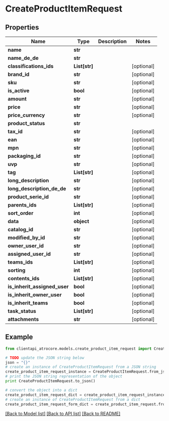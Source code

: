 # CreateProductItemRequest


## Properties
Name | Type | Description | Notes
------------ | ------------- | ------------- | -------------
**name** | **str** |  | 
**name_de_de** | **str** |  | 
**classifications_ids** | **List[str]** |  | [optional] 
**brand_id** | **str** |  | [optional] 
**sku** | **str** |  | [optional] 
**is_active** | **bool** |  | [optional] 
**amount** | **str** |  | [optional] 
**price** | **str** |  | [optional] 
**price_currency** | **str** |  | [optional] 
**product_status** | **str** |  | 
**tax_id** | **str** |  | [optional] 
**ean** | **str** |  | [optional] 
**mpn** | **str** |  | [optional] 
**packaging_id** | **str** |  | [optional] 
**uvp** | **str** |  | [optional] 
**tag** | **List[str]** |  | [optional] 
**long_description** | **str** |  | [optional] 
**long_description_de_de** | **str** |  | [optional] 
**product_serie_id** | **str** |  | [optional] 
**parents_ids** | **List[str]** |  | [optional] 
**sort_order** | **int** |  | [optional] 
**data** | **object** |  | [optional] 
**catalog_id** | **str** |  | [optional] 
**modified_by_id** | **str** |  | [optional] 
**owner_user_id** | **str** |  | [optional] 
**assigned_user_id** | **str** |  | [optional] 
**teams_ids** | **List[str]** |  | [optional] 
**sorting** | **int** |  | [optional] 
**contents_ids** | **List[str]** |  | [optional] 
**is_inherit_assigned_user** | **bool** |  | [optional] 
**is_inherit_owner_user** | **bool** |  | [optional] 
**is_inherit_teams** | **bool** |  | [optional] 
**task_status** | **List[str]** |  | [optional] 
**attachments** | **str** |  | [optional] 

## Example

```python
from clientapi_atrocore.models.create_product_item_request import CreateProductItemRequest

# TODO update the JSON string below
json = "{}"
# create an instance of CreateProductItemRequest from a JSON string
create_product_item_request_instance = CreateProductItemRequest.from_json(json)
# print the JSON string representation of the object
print CreateProductItemRequest.to_json()

# convert the object into a dict
create_product_item_request_dict = create_product_item_request_instance.to_dict()
# create an instance of CreateProductItemRequest from a dict
create_product_item_request_form_dict = create_product_item_request.from_dict(create_product_item_request_dict)
```
[[Back to Model list]](../README.md#documentation-for-models) [[Back to API list]](../README.md#documentation-for-api-endpoints) [[Back to README]](../README.md)


